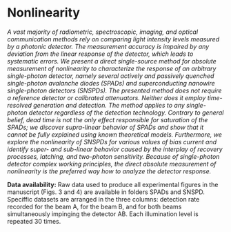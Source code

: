 # Nonlinearity

*A vast majority of radiometric, spectroscopic, imaging, and optical communication methods rely on comparing light intensity levels measured by a photonic detector. The measurement accuracy is impaired by any deviation from the linear response of the detector, which leads to systematic errors. We present a direct single-source method for absolute measurement of nonlinearity to characterize the response of an arbitrary single-photon detector, namely several actively and passively quenched single-photon avalanche diodes (SPADs) and superconducting nanowire single-photon detectors (SNSPDs). The presented method does not require a reference detector or calibrated attenuators. Neither does it employ time-resolved generation and detection. The method applies to any single-photon detector regardless of the detection technology. Contrary to general belief, dead time is not the only effect responsible for saturation of the SPADs; we discover supra-linear behavior of SPADs and show that it cannot be fully explained using known theoretical models. Furthermore, we explore the nonlinearity of SNSPDs for various values of bias current and identify super- and sub-linear behavior caused by the interplay of recovery processes, latching, and two-photon sensitivity. Because of single-photon detector complex working principles, the direct absolute measurement of nonlinearity is the preferred way how to analyze the detector response.*


**Data availability:** Raw data used to produce all experimental figures in the manuscript (Figs. 3 and 4) are available in folders SPADs and SNSPD. Speciffic datasets are arranged in the three columns: detection rate recorded for the beam A, for the beam B, and for both beams simultaneously impinging the detector AB. Each illumination level is repeated 30 times. 
